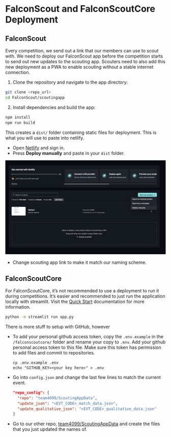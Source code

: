 # FalconScout and FalconScoutCore Deployment

## FalconScout

Every competition, we send out a link that our members can use to scout with. We need to deploy our FalconScout app before the competition starts to send out new updates to the scouting app. Scouters need to also add this new deployment as a PWA to enable scouting without a stable internet connection.

1. Clone the repository and navigate to the app directory:
  ```bash
  git clone <repo_url>
  cd FalconScout/scoutingapp
  ```


2. Install dependencies and build the app:
  ```bash
  npm install
  npm run build
  ```
  This creates a `dist/` folder containing static files for deployment.  This is what you will use to paste into netlify.   
- Open [Netlify](https://app.netlify.com) and sign in.
- Press **Deploy manually** and paste in your `dist` folder.


![](./netlify.png)


- Change scouting app link to make it match our naming scheme. 


## FalconScoutCore

For FalconScoutCore, it’s not recommended to use a deployment to run it during competitions. It’s easier and recommended to just run the application locally with streamlit. Visit the [Quick Start](./QUICK_START.md) documentation for more information.
```bash
python -m streamlit run app.py
```

There is more stuff to setup with GitHub, however

-  To add your personal github access token, copy the `.env.example` in the `/falconscoutcore/` folder and rename your copy to `.env`. Add your github personal access token to this file. Make sure this token has permission to add files and commit to repositories.
   ```
   cp .env.example .env
   echo "GITHUB_KEY=<your key here>" > .env
   ```
-  Go into `config.json` and change the last few lines to match the current event.
   ```json
   "repo_config": {
     "repo": "team4099/ScoutingAppData",
     "update_json": "<EVT_CODE>_match_data.json",
     "update_qualitative_json": "<EVT_CODE>_qualitative_data.json"
   }
   ```
-  Go to our other repo, [team4099/ScoutingAppData](https://github.com/team4099/ScoutingAppData) and create the files that you just updated the names of.




